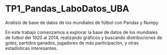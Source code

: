 # TP1_Pandas_LaboDatos_UBA
Análisis de base de datos de los mundiales de fútbol con Pandas y Numpy

En este trabajo comenzamos a explorar la base de datos de los mundiales de futbol del 1920 al 2014, realizando gráficos y buscando distribuciones de goles, partidos ganados, jugadores de más participación, y otras estadísticas interesantes.
